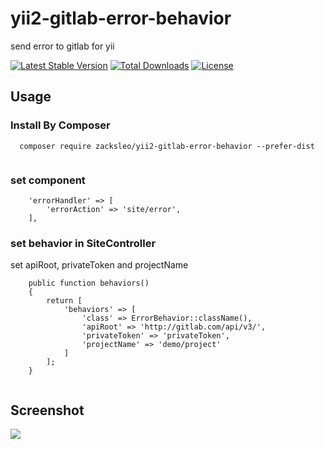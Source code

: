 # yii2-gitlab-error-behavior
send error to gitlab for yii


[![Latest Stable Version](https://poser.pugx.org/zacksleo/yii2-gitlab-error-behavior/version)](https://packagist.org/packages/zacksleo/yii2-gitlab-error-behavior)
[![Total Downloads](https://poser.pugx.org/zacksleo/yii2-gitlab-error-behavior/downloads)](https://packagist.org/packages/zacksleo/yii2-gitlab-error-behavior)
[![License](https://poser.pugx.org/zacksleo/yii2-gitlab-error-behavior/license)](https://packagist.org/packages/zacksleo/yii2-gitlab-error-behavior)


## Usage


### Install By Composer

```
  composer require zacksleo/yii2-gitlab-error-behavior --prefer-dist 
  
```

### set component

```
    'errorHandler' => [
        'errorAction' => 'site/error',
    ],

```
### set behavior in SiteController

set apiRoot, privateToken and projectName

```
    public function behaviors()
    {
        return [
            'behaviors' => [
                'class' => ErrorBehavior::className(),
                'apiRoot' => 'http://gitlab.com/api/v3/',
                'privateToken' => 'privateToken',
                'projectName' => 'demo/project'
            ]
        ];
    }
    
```

## Screenshot

![](http://ww1.sinaimg.cn/large/675eb504gy1fe0mhspoo6j212706vabc.jpg)
